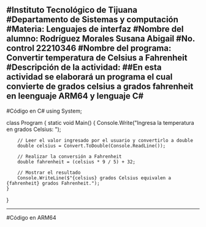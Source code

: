 #Instituto Tecnológico de Tijuana
#Departamento de Sistemas y computación
#Materia: Lenguajes de interfaz
#Nombre del alumno: Rodríguez Morales Susana Abigail
#No. control 22210346
#Nombre del programa: Convertir temperatura de Celsius a Fahrenheit
#Descripción de la actividad:
##En esta actividad se elaborará un programa el cual convierte de
grados celsius a grados fahrenheit en leenguaje ARM64 y lenguaje C#
----------------------------------------------------------------------
#Código en C#
using System;

class Program
{
    static void Main()
    {
        Console.Write("Ingresa la temperatura en grados Celsius: ");
        
        // Leer el valor ingresado por el usuario y convertirlo a double
        double celsius = Convert.ToDouble(Console.ReadLine());
        
        // Realizar la conversión a Fahrenheit
        double fahrenheit = (celsius * 9 / 5) + 32;
        
        // Mostrar el resultado
        Console.WriteLine($"{celsius} grados Celsius equivalen a {fahrenheit} grados Fahrenheit.");
    }
}

----------------------------------------------------------------------
#Código en ARM64


